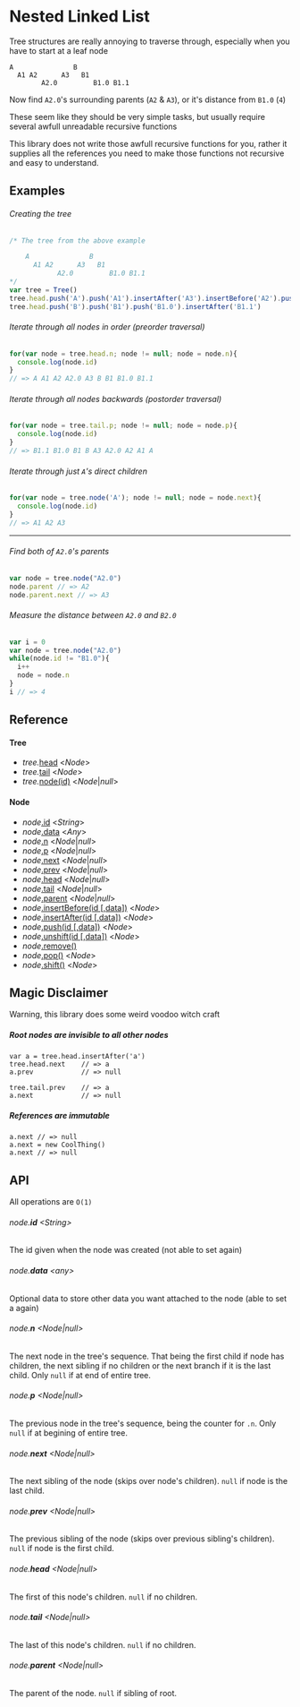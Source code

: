 # Nested Linked List

Tree structures are really annoying to traverse through, 
especially when you have to start at a leaf node
```
A               B
  A1 A2      A3   B1
        A2.0         B1.0 B1.1
```
Now find `A2.0`'s surrounding parents (`A2` & `A3`),
or it's distance from `B1.0` (`4`)

These seem like they should be very simple tasks, but usually 
require several awfull unreadable recursive functions

This library does not write those awfull recursive functions
for you, rather it supplies all the references you need to make
those functions not recursive and easy to understand.

## Examples

###### Creating the tree
``` js
/* The tree from the above example

    A               B
      A1 A2      A3   B1
            A2.0         B1.0 B1.1
*/
var tree = Tree()
tree.head.push('A').push('A1').insertAfter('A3').insertBefore('A2').push('A2.0')
tree.head.push('B').push('B1').push('B1.0').insertAfter('B1.1')
```
###### Iterate through all nodes in order *(preorder traversal)*
``` js
for(var node = tree.head.n; node != null; node = node.n){
  console.log(node.id)
}
// => A A1 A2 A2.0 A3 B B1 B1.0 B1.1
```
###### Iterate through all nodes backwards *(postorder traversal)*
``` js
for(var node = tree.tail.p; node != null; node = node.p){
  console.log(node.id)
}
// => B1.1 B1.0 B1 B A3 A2.0 A2 A1 A
```
###### Iterate through just `A`'s direct children
``` js
for(var node = tree.node('A'); node != null; node = node.next){
  console.log(node.id)
}
// => A1 A2 A3
```
--------
###### Find both of `A2.0`'s parents
``` js
var node = tree.node("A2.0")
node.parent // => A2
node.parent.next // => A3
```
###### Measure the distance between `A2.0` and `B2.0`
``` js
var i = 0
var node = tree.node("A2.0")
while(node.id != "B1.0"){
  i++
  node = node.n
}
i // => 4
```

## Reference
#### Tree
- _tree._[head]() <*Node*>
- _tree._[tail]() <*Node*>
- _tree._[node(id)]() <*Node*|*null*>

#### Node
- _node_[.id]() <*String*>
- _node_[.data]() <*Any*>
- _node_[.n]() <*Node*|*null*>
- _node_[.p]() <*Node*|*null*>
- _node_[.next]() <*Node*|*null*>
- _node_[.prev]() <*Node*|*null*>
- _node_[.head]() <*Node*|*null*>
- _node_[.tail]() <*Node*|*null*>
- _node_[.parent]() <*Node*|*null*>
- _node_[.insertBefore(id [,data])]() <*Node*>
- _node_[.insertAfter(id [,data])]() <*Node*>
- _node_[.push(id [,data])]() <*Node*>
- _node_[.unshift(id [,data])]() <*Node*>
- _node_[.remove()]()
- _node_[.pop()]() <*Node*>
- _node_[.shift()]() <*Node*>



## Magic Disclaimer
Warning, this library does some weird voodoo witch craft

##### Root nodes are invisible to all other nodes
```
var a = tree.head.insertAfter('a')
tree.head.next    // => a
a.prev            // => null

tree.tail.prev    // => a
a.next            // => null
```
##### References are immutable
```
a.next // => null
a.next = new CoolThing()
a.next // => null
```

## API
All operations are `O(1)`

###### _node_.**id** <*String*>
The id given when the node was created (not able to set again)

###### _node_.**data** <*any*>
Optional data  to store other data you want attached to the node (able to set a again)

###### _node_.**n** <*Node*|*null*>
The next node in the tree's sequence. That being the first child if node has children, the next sibling if no children or the next branch if it is the last child. Only `null` if at end of entire tree.

###### _node_.**p** <*Node*|*null*>
The previous node in the tree's sequence, being the counter for `.n`. Only `null` if at begining of entire tree.

###### _node_.**next** <*Node*|*null*>
The next sibling of the node (skips over node's children). `null` if node is the last child.

###### _node_.**prev** <*Node*|*null*>
The previous sibling of the node (skips over previous sibling's children). `null` if node is the first child.

###### _node_.**head** <*Node*|*null*>
The first of this node's children. `null` if no children.

###### _node_.**tail** <*Node*|*null*>
The last of this node's children. `null` if no children.

###### _node_.**parent** <*Node*|*null*>
The parent of the node. `null` if sibling of root.